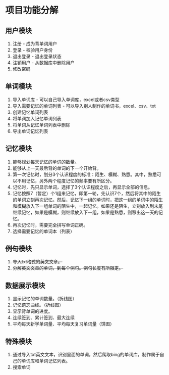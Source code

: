 # 项目功能分解

## 用户模块
1. 注册 - 成为背单词用户
2. 登录 - 校验用户身份
3. 退出登录 - 退出登录状态
4. 注销用户 - 从数据库中删除用户
5. 修改密码


## 单词模块
1. 导入单词库 - 可以自己导入单词库，excel或者csv类型
2. 导入需要记忆的单词列表 - 可以导入别人制作的单词书，excel、csv、txt
3. 创建记忆单词列表
4. 将单词加入记忆单词列表
5. 将单词从记忆单词列表中删除
7. 导出单词记忆列表


## 记忆模块
1. 能够规划每天记忆的单词的数量。
2. 能够从上一天最后背的单词的下一个开始背。
3. 第一次记忆时，划分3个认识程度的标准：陌生、模糊、熟悉。其中，熟悉可以不用记忆，另外两个程度记忆的频率要有所区分。
4. 记忆时，先只显示单词，选择了3个认识程度之后，再显示全部的信息。
5. 记忆按照7（暂定）个1组来记忆，即第一轮，先认识7个，然后将其中的陌生的单词立刻再次记忆。然后，记忆下一组的单词时，把这一组的单词中的陌生和模糊放入下一组单词的陌生中，一起记忆。如果还是陌生，立刻放入到末尾继续记忆，如果是模糊，则继续放入下一组，如果是熟悉，则移出这一天的记忆。
6. 再次记忆时，需要完全拼写单词正确。
7. 选择需要记忆的单词本（列表）


## ~~例句模块~~
1. ~~导入txt格式的英文文章。~~
2. ~~分解英文文章的单词，到每个例句。例句长度有所限定。~~


## 数据展示模块
1. 显示记忆的单词数量。（折线图）
2. 记忆遗忘曲线。（折线图）
3. 显示背单词的进度。
4. 连续签到、累计签到、最大连续
5. 平均每天新学单词量、平均每天复习单词量（饼图）


## 特殊模块
1. 通过导入txt英文文本，识别里面的单词，然后爬取bing的单词库，制作属于自己的单词库和单词记忆列表。
2. 搜索单词